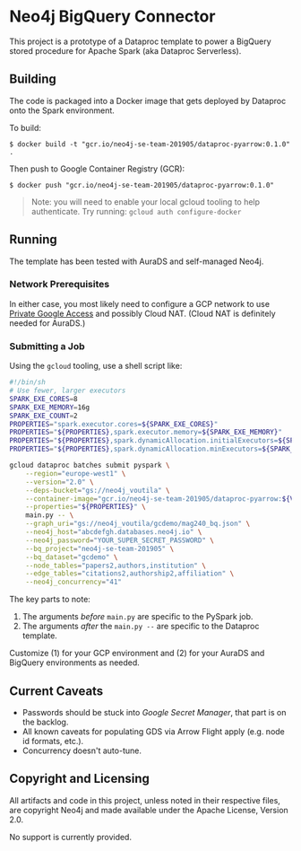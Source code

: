 # Neo4j BigQuery Connector

This project is a prototype of a Dataproc template to power a BigQuery
stored procedure for Apache Spark (aka Dataproc Serverless).

## Building

The code is packaged into a Docker image that gets deployed by
Dataproc onto the Spark environment.

To build:

```
$ docker build -t "gcr.io/neo4j-se-team-201905/dataproc-pyarrow:0.1.0" .
```

Then push to Google Container Registry (GCR):

```
$ docker push "gcr.io/neo4j-se-team-201905/dataproc-pyarrow:0.1.0"
```

> Note: you will need to enable your local gcloud tooling to help
> authenticate.  Try running: `gcloud auth configure-docker`

## Running

The template has been tested with AuraDS and self-managed Neo4j.

### Network Prerequisites

In either case, you most likely need to configure a GCP network to use
[Private Google Access](https://cloud.google.com/vpc/docs/private-google-access)
and possibly Cloud NAT. (Cloud NAT is definitely needed for AuraDS.)

### Submitting a Job

Using the `gcloud` tooling, use a shell script like:

```sh
#!/bin/sh
# Use fewer, larger executors
SPARK_EXE_CORES=8
SPARK_EXE_MEMORY=16g
SPARK_EXE_COUNT=2
PROPERTIES="spark.executor.cores=${SPARK_EXE_CORES}"
PROPERTIES="${PROPERTIES},spark.executor.memory=${SPARK_EXE_MEMORY}"
PROPERTIES="${PROPERTIES},spark.dynamicAllocation.initialExecutors=${SPARK_EXE_COUNT}"
PROPERTIES="${PROPERTIES},spark.dynamicAllocation.minExecutors=${SPARK_EXE_COUNT}"

gcloud dataproc batches submit pyspark \
    --region="europe-west1" \
    --version="2.0" \
    --deps-bucket="gs://neo4j_voutila" \
    --container-image="gcr.io/neo4j-se-team-201905/dataproc-pyarrow:${VERSION}" \
    --properties="${PROPERTIES}" \
    main.py -- \
    --graph_uri="gs://neo4j_voutila/gcdemo/mag240_bq.json" \
    --neo4j_host="abcdefgh.databases.neo4j.io" \
    --neo4j_password="YOUR_SUPER_SECRET_PASSWORD" \
    --bq_project="neo4j-se-team-201905" \
    --bq_dataset="gcdemo" \
    --node_tables="papers2,authors,institution" \
    --edge_tables="citations2,authorship2,affiliation" \
    --neo4j_concurrency="41"
```

The key parts to note:

1. The arguments _before_ `main.py` are specific to the PySpark job.
2. The arguments _after_ the `main.py --` are specific to the Dataproc
   template.

Customize (1) for your GCP environment and (2) for your AuraDS and
BigQuery environments as needed.

## Current Caveats

- Passwords should be stuck into _Google Secret Manager_, that part is
  on the backlog.
- All known caveats for populating GDS via Arrow Flight apply
  (e.g. node id formats, etc.).
- Concurrency doesn't auto-tune.

## Copyright and Licensing

All artifacts and code in this project, unless noted in their
respective files, are copyright Neo4j and made available under the
Apache License, Version 2.0.

No support is currently provided.
